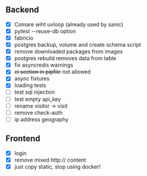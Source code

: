 ## Backend
- [x] Comare wiht uvloop (already used by sanic)
- [x] pytest --reuse-db option
- [x] fabricio
- [x] postgres backup, volume and create schema script
- [x] remove downloaded packages from images
- [x] postgres rebuild removes data from table
- [x] fix asyncredis warnings
- [x] ~~ci section in pipfile~~ not allowed
- [x] async fixtures
- [x] loading tests
- [ ] test sql injection
- [ ] test empty api_key
- [ ] rename visitor -> visit
- [ ] remove check-auth
- [ ] ip address geography

## Frontend
- [x] login
- [x] remove mixed http:// content
- [x] just copy static, stop using docker!
